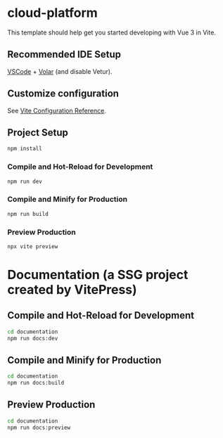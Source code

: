 # cloud-platform

This template should help get you started developing with Vue 3 in Vite.

## Recommended IDE Setup

[VSCode](https://code.visualstudio.com/) + [Volar](https://marketplace.visualstudio.com/items?itemName=Vue.volar) (and disable Vetur).

## Customize configuration

See [Vite Configuration Reference](https://vitejs.dev/config/).

## Project Setup

```sh
npm install
```

### Compile and Hot-Reload for Development

```sh
npm run dev
```

### Compile and Minify for Production

```sh
npm run build
```

### Preview Production

```sh
npx vite preview
```

# Documentation (a SSG project created by VitePress)
## Compile and Hot-Reload for Development

```sh
cd documentation
npm run docs:dev
```

## Compile and Minify for Production

```sh
cd documentation
npm run docs:build
```

## Preview Production

```sh
cd documentation
npm run docs:preview
```